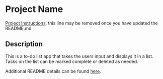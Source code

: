 # Project Name

[Project Instructions](./INSTRUCTIONS.md), this line may be removed once you have updated the README.md

## Description

This is a to-do list app that takes the users input and displays it in a list. Tasks on the list can be marked complete or deleted as needed. 



Additional README details can be found [here](https://github.com/PrimeAcademy/readme-template/blob/master/README.md).
